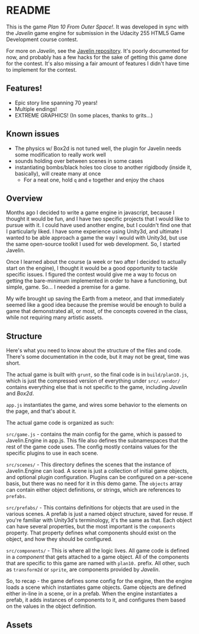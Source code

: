 # README #

This is the game *Plan 10 From Outer Space!*. It was developed in sync with the *Javelin* game engine for submission in the Udacity 255 HTML5 Game Development course contest.

For more on *Javelin*, see the [Javelin repository](https://github.com/evillemez/javelin).  It's poorly documented for now, and probably has a few hacks for the sake of getting this game done for the contest.  It's also missing a fair amount of features I didn't have time to implement for the contest.

## Features! ##

* Epic story line spanning 70 years!
* Multiple endings!
* EXTREME GRAPHICS! (In some places, thanks to grits...)

## Known issues ##

* The physics w/ Box2d is not tuned well, the plugin for Javelin needs some modification to really work well
* sounds holding over between scenes in some cases
* instantiating bombs/black holes too close to another rigidbody (inside it, basically), will create many at once
    * For a neat one, hold `q` and `e` together and enjoy the chaos

## Overview ##

Months ago I decided to write a game engine in javascript, because I thought it would be fun, and I have two specific projects that I would like to pursue with it.  I could have used another engine, but I couldn't find one that I particularly liked.  I have some experience using Unity3d, and ultimate I wanted to be able approach a game the way I would with Unity3d, but use the same open-source toolkit I used for web development.  So, I started Javelin.

Once I learned about the course (a week or two after I decided to actually start on the engine), I thought it would be a good opportunity to tackle specific issues.  I figured the contest would give me a way to focus on getting the bare-minimum implemented in order to have a functioning, but simple, game.  So... I needed a premise for a game.

My wife brought up saving the Earth from a meteor, and that immediately seemed like a good idea because the premise would be enough to build a game that demonstrated all, or most, of the concepts covered in the class, while not requiring many artistic assets.

## Structure ##

Here's what you need to know about the structure of the files and code.  There's some documentation in the code, but it may not be great, time was short.

The actual game is built with `grunt`, so the final code is in `build/plan10.js`, which is just the compressed version of everything under `src/`.  `vendor/` contains everything else that is not specific to the game, including *Javelin* and *Box2d*.

`app.js` instantiates the game, and wires some behavior to the elements on the page, and that's about it.

The actual game code is organized as such:

`src/game.js` - contains the main config for the game, which is passed to Javelin.Engine in app.js.  This file also defines the subnamespaces that the rest of the game code uses.  The config mostly contains values for the specific plugins to use in each scene.

`src/scenes/` - This directory defines the scenes that the instance of Javelin.Engine can load.  A scene is just a collection of initial game objects, and optional plugin configuration.  Plugins can be configured on a per-scene basis, but there was no need for it in this demo game.  The `objects` array can contain either object definitions, or strings, which are references to `prefabs`.  

`src/prefabs/` - This contains definitions for objects that are used in the various scenes.  A prefab is just a named object structure, saved for reuse. If you're familiar with Unity3d's terminology, it's the same as that.  Each object can have several properties, but the most important is the `components` property.  That property defines what components should exist on the object, and how they should be configured.

`src/components/` - This is where all the logic lives.  All game code is defined in a *component* that gets attached to a game object.  All of the components that are specific to this game are named with  `plan10.` prefix.  All other, such as `transform2d` or `sprite`, are components provided by *Javelin*.

So, to recap - the game defines some config for the engine, then the engine loads a scene which instantiates game objects.  Game objects are defined either in-line in a scene, or in a prefab.  When the engine instantiates a prefab, it adds instances of components to it, and configures them based on the values in the object definition.

## Assets ##

